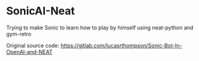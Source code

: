 # SonicAI-Neat
Trying to make Sonic to learn how to play by himself using neat-python and gym-retro

Original source code:
https://gitlab.com/lucasrthompson/Sonic-Bot-In-OpenAI-and-NEAT
